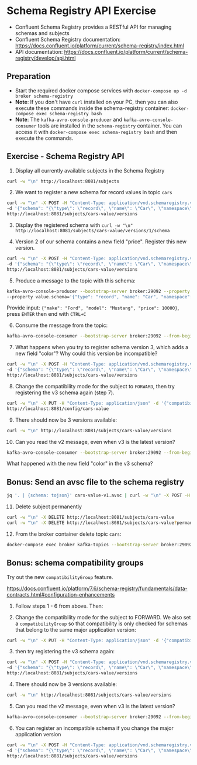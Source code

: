 # Schema Registry API Exercise

* Confluent Schema Registry provides a RESTful API for managing schemas and subjects
* Confluent Schema Registry documentation: <https://docs.confluent.io/platform/current/schema-registry/index.html>
* API documentation: <https://docs.confluent.io/platform/current/schema-registry/develop/api.html>

## Preparation

* Start the required docker compose services with `docker-compose up -d broker schema-registry`
* **Note**: If you don't have `curl` installed on your PC, then you can also execute these commands inside the schema-registry container:
`docker-compose exec schema-registry bash`
* **Note**: The `kafka-avro-console-producer` and `kafka-avro-console-consumer` tools are installed in the `schema-registry` container.
You can access it with `docker-compose exec schema-registry bash` and then execute the commands.

## Exercise - Schema Registry API

1. Display all currently available subjects in the Schema Registry  

  ```bash
  curl -w "\n" http://localhost:8081/subjects
  ```

2. We want to register a new schema for record values in topic `cars`

  ```bash
  curl -w "\n" -X POST -H "Content-Type: application/vnd.schemaregistry.v1+json" \
  -d '{"schema": "{\"type\": \"record\", \"name\": \"Car\", \"namespace\": \"io.spoud.training\", \"fields\": [{\"name\": \"make\", \"type\": \"string\"}, {\"name\": \"model\", \"type\": \"string\"}]}", "metadata": {"properties": {"application.major.version": "2"}}}' \
  http://localhost:8081/subjects/cars-value/versions
  ```

3. Display the registered schema with `curl -w "\n" http://localhost:8081/subjects/cars-value/versions/1/schema`

4. Version 2 of our schema contains a new field "price". Register this new version.

  ```bash
  curl -w "\n" -X POST -H "Content-Type: application/vnd.schemaregistry.v1+json" \
  -d '{"schema": "{\"type\": \"record\", \"name\": \"Car\", \"namespace\": \"io.spoud.training\", \"fields\": [{\"name\": \"make\", \"type\": \"string\"}, {\"name\": \"model\", \"type\": \"string\"}, {\"name\": \"price\", \"type\": \"int\", \"default\": 0}]}"}' \
  http://localhost:8081/subjects/cars-value/versions
  ```

5. Produce a message to the topic with this schema:

  ```bash
  kafka-avro-console-producer --bootstrap-server broker:29092 --property schema.registry.url=http://localhost:8081 --topic cars \
  --property value.schema='{"type": "record", "name": "Car", "namespace": "io.spoud.training", "fields": [{"name": "make", "type": "string"}, {"name": "model", "type": "string"}, {"name": "price", "type": "int", "default":  0}]}'
  ```

   Provide input: `{"make": "Ford", "model": "Mustang", "price": 10000}`, press `ENTER` then end with `CTRL+C`

6. Consume the message from the topic:

  ```bash
  kafka-avro-console-consumer --bootstrap-server broker:29092 --from-beginning --topic cars --property schema.registry.url=http://localhost:8081 --group mygroup
  ```

7. What happens when you try to register schema version 3, which adds a new field "color"? Why could this version be incompatible?

  ```bash
  curl -w "\n" -X POST -H "Content-Type: application/vnd.schemaregistry.v1+json" \
  -d '{"schema": "{\"type\": \"record\", \"name\": \"Car\", \"namespace\": \"io.spoud.training\", \"fields\": [{\"name\": \"make\", \"type\": \"string\"}, {\"name\": \"model\", \"type\": \"string\"}, {\"name\": \"price\", \"type\": \"int\"}, {\"name\": \"color\", \"type\": \"string\"}]}"}' \
  http://localhost:8081/subjects/cars-value/versions
  ```

8. Change the compatibility mode for the subject to `FORWARD`, then try registering the v3 schema again (step 7).

  ```bash
  curl -w "\n" -X PUT -H "Content-Type: application/json" -d '{"compatibility": "FORWARD"}' \
  http://localhost:8081/config/cars-value
  ```

9. There should now be 3 versions available:

  ```bash
  curl -w "\n" http://localhost:8081/subjects/cars-value/versions
  ```

10. Can you read the v2 message, even when v3 is the latest version?

  ```bash
  kafka-avro-console-consumer --bootstrap-server broker:29092 --from-beginning --topic cars --property schema.registry.url=http://localhost:8081 --group mygroup2
  ```

What happened with the new field "color" in the v3 schema?

## Bonus: Send an avsc file to the schema registry

```bash
jq '. | {schema: tojson}' cars-value-v1.avsc | curl -w "\n" -X POST -H "Content-Type: application/vnd.schemaregistry.v1+json" -d @- http://localhost:8081/subjects/cars-value/versions
```



11. Delete subject permanently

  ```bash
  curl -w "\n" -X DELETE http://localhost:8081/subjects/cars-value
  curl -w "\n" -X DELETE http://localhost:8081/subjects/cars-value?permanent=true
  ```

12. From the broker container delete topic `cars`:

  ```bash
  docker-compose exec broker kafka-topics --bootstrap-server broker:29092 --delete --topic cars
  ```


## Bonus: schema compatibility groups

Try out the new `compatibilityGroup` feature.

<https://docs.confluent.io/platform/7.6/schema-registry/fundamentals/data-contracts.html#configuration-enhancements>

1. Follow steps 1 - 6 from above. Then:

2. Change the compatibility mode for the subject to FORWARD. We also set a `compatibilityGroup` so that compatibility is only checked for schemas that belong to the same major application version:

  ```bash
  curl -w "\n" -X PUT -H "Content-Type: application/json" -d '{"compatibility": "FORWARD", "compatibilityGroup": "application.major.version"}' http://localhost:8081/config/cars-value
  ```

3. then try registering the v3 schema again:

  ```bash
  curl -w "\n" -X POST -H "Content-Type: application/vnd.schemaregistry.v1+json" \
  -d '{"schema": "{\"type\": \"record\", \"name\": \"Car\", \"namespace\": \"io.spoud.training\", \"fields\": [{\"name\": \"make\", \"type\": \"string\"}, {\"name\": \"model\", \"type\": \"string\"}, {\"name\": \"price\", \"type\": \"int\"}, {\"name\": \"color\", \"type\": \"string\"}]}"}' \
  http://localhost:8081/subjects/cars-value/versions
  ```

4. There should now be 3 versions available:

  ```bash
  curl -w "\n" http://localhost:8081/subjects/cars-value/versions
  ```

5. Can you read the v2 message, even when v3 is the latest version?

  ```bash
  kafka-avro-console-consumer --bootstrap-server broker:29092 --from-beginning --topic cars --property schema.registry.url=http://localhost:8081
  ```

6. You can register an incompatible schema if you change the major application version

  ```bash
  curl -w "\n" -X POST -H "Content-Type: application/vnd.schemaregistry.v1+json" \
  -d '{"schema": "{\"type\": \"record\", \"name\": \"Car\", \"namespace\": \"io.spoud.training\", \"fields\": [{\"name\": \"manufacturer\", \"type\": \"string\"}, {\"name\": \"name\", \"type\": \"string\"}]}", "metadata": {"properties": {"application.major.version": "3"}}}' \
  http://localhost:8081/subjects/cars-value/versions
  ```
